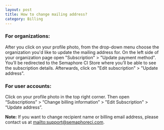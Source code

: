 ```yaml
---
layout: post
title: How to change mailing address?
category: Billing
---
```


### For organizations:

After you click on your profile photo, from the drop-down menu choose the organization you'd like to update the mailing address for. On the left side of your organization page open "Subscription" > "Update payment method". You’ll be redirected to the Semaphore CI Store where you’ll be able to see the subscription details. Afterwards, click on "Edit subscription" > "Update address".

### For user accounts:

Click on your profile photo in the top right corner. Then open “Subscriptions” > “Change billing information” > "Edit Subscription" > “Update address”.

__Note:__
If you want to change recipient name or billing email address, please contact us at <mailto:support@semaphoreci.com>.
